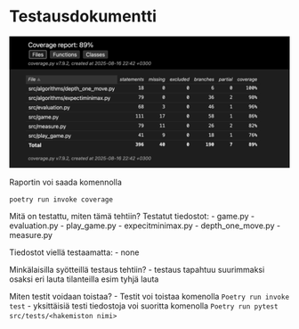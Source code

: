 # Testausdokumentti

![alt text](<coverage_reports/Coverage_report-6.png>)

Raportin voi saada komennolla
```
poetry run invoke coverage
```

Mitä on testattu, miten tämä tehtiin?
Testatut tiedostot:
    - game.py
    - evaluation.py
    - play_game.py
    - expecitminimax.py
    - depth_one_move.py
    - measure.py

Tiedostot viellä testaamatta:
    - none

Minkälaisilla syötteillä testaus tehtiin?
    - testaus tapahtuu suurimmaksi osaksi eri lauta tilanteilla esim tyhjä lauta

Miten testit voidaan toistaa?
    - Testit voi toistaa komenolla
    ```
    Poetry run invoke test
    ```
    - yksittäisiä testi tiedostoja voi suoritta komenolla
    ```
    Poetry run pytest src/tests/<hakemiston nimi>
    ```
